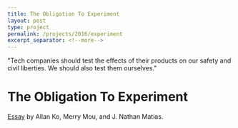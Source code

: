 ```yaml
---
title: The Obligation To Experiment
layout: post 
type: project 
permalink: /projects/2016/experiment
excerpt_separator: <!--more-->
---
```


"Tech companies should test the effects of their products on our safety and civil liberties. We should also test them ourselves."

<!--more-->

# The Obligation To Experiment

[Essay](https://medium.com/mit-media-lab/the-obligation-to-experiment-83092256c3e9) by Allan Ko, Merry Mou, and J. Nathan Matias.

